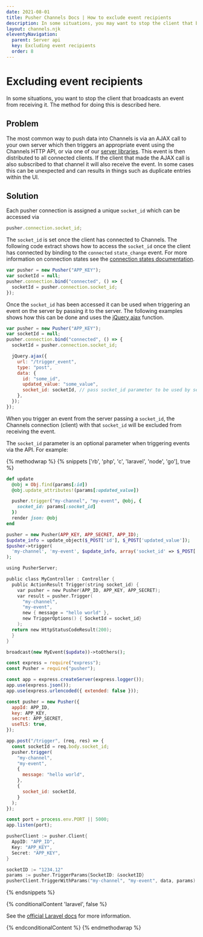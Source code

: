 ```yaml
---
date: 2021-08-01
title: Pusher Channels Docs | How to exclude event recipients
description: In some situations, you may want to stop the client that broadcasts a realtime event from receiving it. Check out our docs to find out how.
layout: channels.njk
eleventyNavigation:
  parent: Server api
  key: Excluding event recipients
  order: 8
---
```


# Excluding event recipients

In some situations, you want to stop the client that broadcasts an event from receiving it. The method for doing this is described here.

## Problem

The most common way to push data into Channels is via an AJAX call to your own server which then triggers an appropriate event using the Channels HTTP API, or via one of our [server libraries](/docs/channels/channels_libraries/libraries). This event is then distributed to all connected clients. If the client that made the AJAX call is also subscribed to that channel it will also receive the event. In some cases this can be unexpected and can results in things such as duplicate entries within the UI.

## Solution

Each pusher connection is assigned a unique `socket_id` which can be accessed via

```js
pusher.connection.socket_id;
```

The `socket_id` is set once the client has connected to Channels. The following code extract shows how to access the `socket_id` once the client has connected by binding to the `connected` `state_change` event. For more information on connection states see the [connection states documentation](/docs/channels/using_channels/connection#connection-states).

```js
var pusher = new Pusher("APP_KEY");
var socketId = null;
pusher.connection.bind("connected", () => {
  socketId = pusher.connection.socket_id;
});
```

Once the `socket_id` has been accessed it can be used when triggering an event on the server by passing it to the server. The following examples shows how this can be done and uses the [jQuery ajax](http://api.jquery.com/jQuery.ajax/) function.

```js
var pusher = new Pusher("APP_KEY");
var socketId = null;
pusher.connection.bind("connected", () => {
  socketId = pusher.connection.socket_id;

  jQuery.ajax({
    url: "/trigger_event",
    type: "post",
    data: {
      id: "some_id",
      updated_value: "some_value",
      socket_id: socketId, // pass socket_id parameter to be used by server
    },
  });
});
```

When you trigger an event from the server passing a `socket_id`, the Channels connection (client) with that `socket_id` will be excluded from receiving the event.

The `socket_id` parameter is an optional parameter when triggering events via the API. For example:

{% methodwrap %}
{% snippets ['rb', 'php', 'c', 'laravel', 'node', 'go'], true %}

```rb
def update
  @obj = Obj.find(params[:id])
  @obj.update_attributes!(params[:updated_value])

  pusher.trigger("my-channel", "my-event", @obj, {
    socket_id: params[:socket_id]
  })
  render json: @obj
end
```

```php
pusher = new Pusher(APP_KEY, APP_SECRET, APP_ID);
$update_info = update_object($_POST['id'], $_POST['updated_value']);
$pusher->trigger(
  'my-channel', 'my-event', $update_info, array('socket_id' => $_POST['socket_id'])
);
```

```c
using PusherServer;

public class MyController : Controller {
  public ActionResult Trigger(string socket_id) {
    var pusher = new Pusher(APP_ID, APP_KEY, APP_SECRET);
    var result = pusher.Trigger(
      "my-channel",
      "my-event",
      new { message = "hello world" },
      new TriggerOptions() { SocketId = socket_id}
    );
  return new HttpStatusCodeResult(200);
  }
}
```

```php
broadcast(new MyEvent($update))->toOthers();
```

```js
const express = require("express");
const Pusher = require("pusher");

const app = express.createServer(express.logger());
app.use(express.json());
app.use(express.urlencoded({ extended: false }));

const pusher = new Pusher({
  appId: APP_ID,
  key: APP_KEY,
  secret: APP_SECRET,
  useTLS: true,
});

app.post("/trigger", (req, res) => {
  const socketId = req.body.socket_id;
  pusher.trigger(
    "my-channel",
    "my-event",
    {
      message: "hello world",
    },
    {
      socket_id: socketId,
    }
  );
});

const port = process.env.PORT || 5000;
app.listen(port);
```

```go
pusherClient := pusher.Client{
  AppID: "APP_ID",
  Key: "APP_KEY",
  Secret: "APP_KEY",
}

socketID := "1234.12"
params := pusher.TriggerParams{SocketID: &socketID}
pusherClient.TriggerWithParams("my-channel", "my-event", data, params)
```

{% endsnippets %}

{% conditionalContent 'laravel', false %}

See the [official Laravel docs](https://laravel.com/docs/master/broadcasting#broadcasting-events) for more information.

{% endconditionalContent %}
{% endmethodwrap %}
